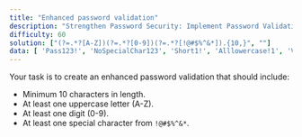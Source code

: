 ```yaml
---
title: "Enhanced password validation"  
description: "Strengthen Password Security: Implement Password Validation with Complexity Rules."  
difficulty: 60  
solution: ["(?=.*?[A-Z])(?=.*?[0-9])(?=.*?[!@#$%^&*]).{10,}", ""] 
data: [ 'Pass123!', 'NoSpecialChar123', 'Short1!', 'Alllowercase!1', 'ValidPass#123' ]
---
```

Your task is to create an enhanced password validation that should include:  
- Minimum 10 characters in length.  
- At least one uppercase letter (A-Z).  
- At least one digit (0-9).  
- At least one special character from `!@#$%^&*`.  